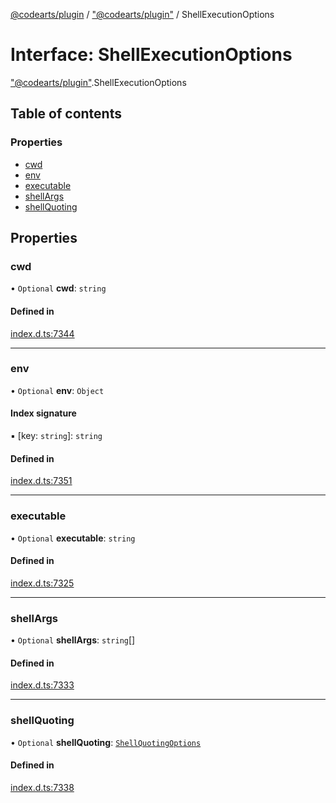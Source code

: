 [@codearts/plugin](../README.md) / ["@codearts/plugin"](../modules/_codearts_plugin_.md) / ShellExecutionOptions

# Interface: ShellExecutionOptions

["@codearts/plugin"](../modules/_codearts_plugin_.md).ShellExecutionOptions

## Table of contents

### Properties

- [cwd](codearts_plugin_.ShellExecutionOptions.md#cwd)
- [env](codearts_plugin_.ShellExecutionOptions.md#env)
- [executable](codearts_plugin_.ShellExecutionOptions.md#executable)
- [shellArgs](codearts_plugin_.ShellExecutionOptions.md#shellargs)
- [shellQuoting](codearts_plugin_.ShellExecutionOptions.md#shellquoting)

## Properties

### cwd

• `Optional` **cwd**: `string`

#### Defined in

[index.d.ts:7344](https://github.com/huaweicloud/cloudide-plugin-api/blob/b58031b/index.d.ts#L7344)

___

### env

• `Optional` **env**: `Object`

#### Index signature

▪ [key: `string`]: `string`

#### Defined in

[index.d.ts:7351](https://github.com/huaweicloud/cloudide-plugin-api/blob/b58031b/index.d.ts#L7351)

___

### executable

• `Optional` **executable**: `string`

#### Defined in

[index.d.ts:7325](https://github.com/huaweicloud/cloudide-plugin-api/blob/b58031b/index.d.ts#L7325)

___

### shellArgs

• `Optional` **shellArgs**: `string`[]

#### Defined in

[index.d.ts:7333](https://github.com/huaweicloud/cloudide-plugin-api/blob/b58031b/index.d.ts#L7333)

___

### shellQuoting

• `Optional` **shellQuoting**: [`ShellQuotingOptions`](codearts_plugin_.ShellQuotingOptions.md)

#### Defined in

[index.d.ts:7338](https://github.com/huaweicloud/cloudide-plugin-api/blob/b58031b/index.d.ts#L7338)

